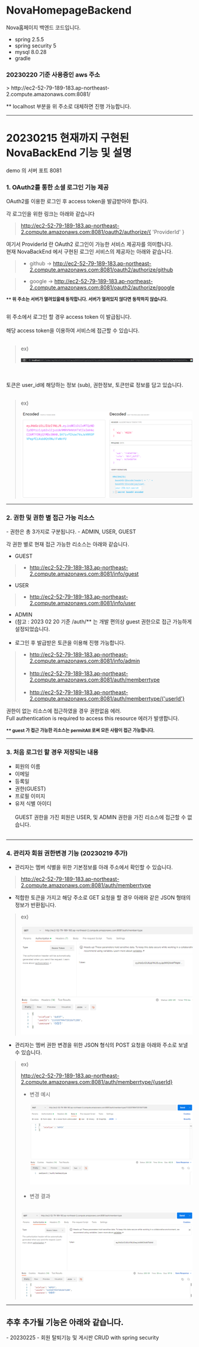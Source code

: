 # NovaHomepageBackend
Nova홈페이지 백엔드 코드입니다.

- spring 2.5.5
- spring security 5
- mysql 8.0.28
- gradle

<h3>20230220 기준 사용중인 aws 주소</h3>
> http://ec2-52-79-189-183.ap-northeast-2.compute.amazonaws.com:8081/

** localhost 부분을 위 주소로 대체하면 진행 가능합니다.
***
<h1>20230215 현재까지 구현된 NovaBackEnd 기능 및 설명</h1>  

demo 의 서버 포트 8081

<h3> 1. OAuth2를 통한 소셜 로그인 기능 제공</h3>
OAuth2를 이용한 로그인 후 access token을 발급받아야 합니다. </br>

각 로그인을 위한 링크는 아래와 같습니다 </br>
> http://ec2-52-79-189-183.ap-northeast-2.compute.amazonaws.com:8081/oauth2/authorize/{ 'ProviderId' }

여기서 ProviderId 란 OAuth2 로그인이 가능한 서비스 제공자를 의미합니다.  
현재 NovaBackEnd 에서 구현된 로그인 서비스의 제공자는 아래와 같습니다.

>- github -> http://ec2-52-79-189-183.ap-northeast-2.compute.amazonaws.com:8081/oauth2/authorize/github</br>

>- google -> http://ec2-52-79-189-183.ap-northeast-2.compute.amazonaws.com:8081/oauth2/authorize/google</br>

<b><p style="font-size: 12px">** 위 주소는 서버가 열려있을때 동작합니다. 서버가 열려있지 않다면 동작하지 않습니다.</p></b></br>
위 주소에서 로그인 할 경우 access token 이 발급됩니다.</br></br>
해당 access token을 이용하여 서비스에 접근할 수 있습니다.</br></br>
>ex)
>
> <img src="src/main/resources/pic/token.PNG">
</br></br>
토큰은 user_id에 해당하는 정보 (sub), 권한정보, 토큰만료 정보를 담고 있습니다.</br></br>
>ex)
>
> <img src="src/main/resources/pic/token_info.PNG">

***
<h3>2. 권한 및 권한 별 접근 가능 리소스</h3>
- 권한은 총 3가지로 구분됩니다.
- ADMIN, USER, GUEST

각 권한 별로 현재 접근 가능한 리소스는 아래와 같습니다.
- GUEST 
>  - http://ec2-52-79-189-183.ap-northeast-2.compute.amazonaws.com:8081/info/guest
- USER 
>  - http://ec2-52-79-189-183.ap-northeast-2.compute.amazonaws.com:8081/info/user
- ADMIN 
- (참고 : 2023 02 20 기준 /auth/** 는 개발 편의상 guest 권한으로 접근 가능하게 설정되었습니다.</br></br> 
- 로그인 후 발급받은 토큰을 이용해 진행 가능합니다.
>  - http://ec2-52-79-189-183.ap-northeast-2.compute.amazonaws.com:8081/info/admin  </br></br>
>  - http://ec2-52-79-189-183.ap-northeast-2.compute.amazonaws.com:8081/auth/memberrtype  </br></br>
>  - http://ec2-52-79-189-183.ap-northeast-2.compute.amazonaws.com:8081/auth/memberrtype/{'userId'}  </br>

권한이 없는 리소스에 접근하였을 경우 
권한없음 에러.</br>
Full authentication is required to access this resource 에러가 발생합니다.</br>

<b><p style="font-size: 12px">** guest 가 접근 가능한 리소스는 permitAll 로써 모든 사람이 접근 가능합니다.</p></b>

***
<h3>3. 처음 로그인 할 경우 저장되는 내용</h3>

- 회원의 이름
- 이메일
- 등록일
- 권한(GUEST)
- 프로필 이미지
- 유저 식별 아이디
</BR></BR>
GUEST 권한을 가진 회원은 USER, 및 ADMIN 권한을 가진 리소스에 접근할 수 없습니다.</BR></BR>

***
<h3>4. 관리자 회원 권한변경 기능 (20230219 추가)</h3>

- 관리자는 멤버 식별을 위한 기본정보를 아래 주소에서 확인할 수 있습니다.
> http://ec2-52-79-189-183.ap-northeast-2.compute.amazonaws.com:8081/auth/memberrtype

- 적합한 토큰을 가지고 해당 주소로 GET 요청을 할 경우 아래와 같은 JSON 형태의 정보가 반환됩니다.
> ex)
> 
> <img src="src/main/resources/pic/get_user_info.PNG">


- 관리자는 멤버 권한 변경을 위한 JSON 형식의 POST 요청을 아래와 주소로 보낼 수 있습니다.
> ex) 
> 
>  http://ec2-52-79-189-183.ap-northeast-2.compute.amazonaws.com:8081/auth/memberrtype/{userId}
> 
>- 변경 예시  </BR></BR>
> <img src="src/main/resources/pic/change_auth1.PNG"> </BR></BR>
>- 변경 결과  </BR></BR>
> <img src="src/main/resources/pic/change_auth_result.PNG">


***
<h2> 추후 추가될 기능은 아래와 같습니다. </h2>
- 20230225
- 회원 탈퇴기능 및 게시판 CRUD with spring security

